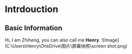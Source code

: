 # Intrdouction
## Basic Information
Hi, I am Zhiheng, you can also call me **Henry**. 
![Image](C:\Users\Henry\OneDrive\图片\屏幕快照\screen shot.png)
